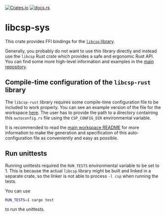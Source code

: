 [![Crates.io](https://img.shields.io/crates/v/libcsp-sys)](https://crates.io/crates/libcsp-sys)
[![docs.rs](https://img.shields.io/docsrs/libcsp-sys)](https://docs.rs/libcsp-sys)

libcsp-sys
========

This crate provides FFI bindings for the [`libcsp` library](https://github.com/libcsp/libcsp).

Generally, you probably do not want to use this library directly and instead use the
`libcsp` Rust crate which provides a safe and ergonomic Rust API.
You can find some more high-level information and examples in the
[main repository](https://egit.irs.uni-stuttgart.de/rust/libcsp-rust).

## Compile-time configuration of the `libcsp-rust` library

The `libcsp-rust` library requires some compile-time configuration file to be included to work
properly. You can see an example version of the file for the workspace
[here](https://egit.irs.uni-stuttgart.de/rust/libcsp-rust/src/branch/main/examples/autoconfig.rs).
The user has to provide the path to a directory containing this `autoconfig.rs` file using the
`CSP_CONFIG_DIR` environmental variable.

It is recommended to read the [main workspace README](https://egit.irs.uni-stuttgart.de/rust/libcsp-rust)
for more information to make the generation and specification of this auto-configuration file
as conveniently and easy as possible.

## Run unittests

Running unittests required the `RUN_TESTS` environmental variable to be set to 1. This is because
the actual `libcsp` library might be built and linked in a separate crate, so the linker is not
able to process `-l csp` when running the tests.

You can use

```sh
RUN_TESTS=1 cargo test
```

to run the unittests.
